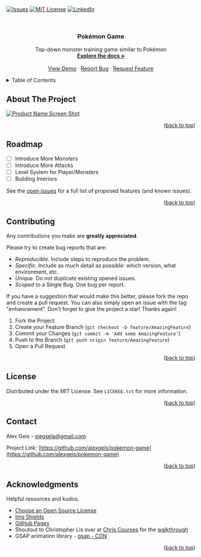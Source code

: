 <div id="top"></div>

<!-- PROJECT SHIELDS -->
<!--
*** using markdown "reference style" links for readability.
*** Reference links are enclosed in brackets [ ] instead of parentheses ( ).
*** See the bottom of this document for the declaration of the reference variables
*** https://www.markdownguide.org/basic-syntax/#reference-style-links
-->

<!-- [![Contributors][contributors-shield]][contributors-url]
[![Forks][forks-shield]][forks-url]
[![Stargazers][stars-shield]][stars-url] -->

[![Issues][issues-shield]][issues-url]
[![MIT License][license-shield]][license-url]
[![LinkedIn][linkedin-shield]][linkedin-url]

<!-- PROJECT LOGO -->
<br />
<div align="center">
  <!-- <a href="https://github.com/alexgeis/pokemon-game">
    <img src="images/logo.png" alt="Logo" width="80" height="80">
  </a> -->

<h3 align="center">Pokémon Game</h3>

  <p align="center">
    Top-down monster training game similar to Pokémon
    <br />
    <a href="https://github.com/alexgeis/pokemon-game"><strong>Explore the docs »</strong></a>
    <br />
    <br />
    <a class="deployed_link" href="https://alexgeis.github.io/pokemon-game/">View Demo</a>
    ·
    <a href="https://github.com/alexgeis/pokemon-game/issues">Report Bug</a>
    ·
    <a href="https://github.com/alexgeis/pokemon-game/issues">Request Feature</a>
  </p>
</div>

<!-- TABLE OF CONTENTS -->
<details>
  <summary>Table of Contents</summary>
  <ol>
    <li>
      <a href="#about-the-project">About The Project</a>
      <ul>
        <li><a href="#built-with">Built With</a></li>
      </ul>
    </li>
    <li>
      <a href="#getting-started">Getting Started</a>
      <ul>
        <li><a href="#prerequisites">Prerequisites</a></li>
        <li><a href="#installation">Installation</a></li>
      </ul>
    </li>
    <li><a href="#usage">Usage</a></li>
    <li><a href="#roadmap">Roadmap</a></li>
    <li><a href="#contributing">Contributing</a></li>
    <li><a href="#license">License</a></li>
    <li><a href="#contact">Contact</a></li>
    <li><a href="#acknowledgments">Acknowledgments</a></li>
  </ol>
</details>

<!-- ABOUT THE PROJECT -->

## About The Project

[![Product Name Screen Shot][product-screenshot]](https://alexgeis.github.io/pokemon-game/)

<!-- <a class="https://alexgeis.github.io/pokemon-game/" href="https://example.com">

<p align="center">
<img id="product-screenshot" src="img/readme/pokemon-game-screenshot.png" alt="Product Name Screen Shot"
style="display: block;
    margin-left: auto;
    margin-right: auto;
    width: 60%;"/></p></a> -->

<p align="right">(<a href="#top">back to top</a>)</p>

<!-- ### Built With

- [Webpack](https://webpack.js.org/)
- [React.js](https://reactjs.org/)
- [Bootstrap](https://getbootstrap.com)
- [Node.js](https://nodejs.dev/)
- [Express](https://expressjs.com/)
- [MongoDB](https://www.mongodb.com/)
- [MySQL](https://www.mysql.com/)
- [JQuery](https://jquery.com)

<p align="right">(<a href="#top">back to top</a>)</p> -->

<!-- GETTING STARTED -->

<!-- ## Getting Started

Instructions on setting up your project locally.
To get a local copy up and running follow these simple example steps.

### Prerequisites

This is an example of how to list things you need to use the software and how to install them.

- npm
  ```sh
  npm install npm@latest -g
  ``` -->

<!-- PREREQ EXAMPLE
Packages used in this project: -->
<!-- - npm
- css-loader
- html-loader
- html-webpack-plugin
- style-loader
- webpack
- webpack-cli
- webpack-dev-server
  ```sh
  npm install npm@latest css-loader html-loader html-webpack-plugin style-loader webpack webpack-cli webpack-dev-server -g
  ``` -->

<!-- ### Installation

1. Clone the repo
   ```sh
   git clone https://github.com/alexgeis/pokemon-game.git
   ```
2. Install NPM packages
   ```sh
   npm install
   ```
3. DEVELOPMENT - run "npm start" to spin up the development server
   ```sh
   npm start
   ```
4. PRODUCTION - run "npm build" to bundle the page per the Webpack settings
   ```sh
   npm build
   ``` -->

<!-- API EXAMPLE
1. Get a free API Key at [https://example.com](https://example.com)
2. Clone the repo
   ```sh
   git clone https://github.com/alexgeis/pokemon-game.git
   ```
3. Install NPM packages
   ```sh
   npm install
   ```
4. Enter your API in `config.js`
   ```js
   const API_KEY = "ENTER YOUR API";
   ``` -->

<!-- <p align="right">(<a href="#top">back to top</a>)</p> -->

<!-- USAGE EXAMPLES -->

<!-- ## Usage

Useful examples of how a project can be used. Additional screenshots, code examples, demos, and/or links to more resources.

_For more examples, please refer to the [Documentation](https://example.com)_

<p align="right">(<a href="#top">back to top</a>)</p> -->

<!-- ROADMAP -->

## Roadmap

- [ ] Introduce More Monsters
- [ ] Introduce More Attacks
- [ ] Level System for Player/Monsters
- [ ] Building Interiors

See the [open issues](https://github.com/alexgeis/pokemon-game/issues) for a full list of proposed features (and known issues).

<p align="right">(<a href="#top">back to top</a>)</p>

<!-- CONTRIBUTING -->

## Contributing

Any contributions you make are **greatly appreciated**.

Please try to create bug reports that are:

- _Reproducible_. Include steps to reproduce the problem.
- _Specific_. Include as much detail as possible: which version, what environment, etc.
- _Unique_. Do not duplicate existing opened issues.
- _Scoped_ to a Single Bug. One bug per report.

If you have a suggestion that would make this better, please fork the repo and create a pull request. You can also simply open an issue with the tag "enhancement".
Don't forget to give the project a star! Thanks again!

1. Fork the Project
2. Create your Feature Branch (`git checkout -b feature/AmazingFeature`)
3. Commit your Changes (`git commit -m 'Add some AmazingFeature'`)
4. Push to the Branch (`git push origin feature/AmazingFeature`)
5. Open a Pull Request

<p align="right">(<a href="#top">back to top</a>)</p>

<!-- LICENSE -->

## License

Distributed under the MIT License. See `LICENSE.txt` for more information.

<p align="right">(<a href="#top">back to top</a>)</p>

<!-- CONTACT -->

## Contact

Alex Geis - siegxela@gmail.com

Project Link: [https://github.com/alexgeis/pokemon-game](https://github.com/alexgeis/pokemon-game)

<p align="right">(<a href="#top">back to top</a>)</p>

<!-- ACKNOWLEDGMENTS -->

## Acknowledgments

Helpful resources and kudos.

- [Choose an Open Source License](https://choosealicense.com)
- [Img Shields](https://shields.io)
- [GitHub Pages](https://pages.github.com)
- Shoutout to Christopher Lis over at [Chris Courses](https://github.com/chriscourses) for the [walkthrough](https://www.youtube.com/watch?v=yP5DKzriqXA)
- GSAP animation library - [gsap - CDN](https://cdnjs.com/libraries/gsap)
<!-- - [Font Awesome](https://fontawesome.com)
- [React Icons](https://react-icons.github.io/react-icons/search)
- [Markdown Studio](https://readme.so/editor)
- []()
- []()
- []() -->

<p align="right">(<a href="#top">back to top</a>)</p>

<!-- MARKDOWN LINKS & IMAGES -->
<!-- https://www.markdownguide.org/basic-syntax/#reference-style-links -->

<!-- [contributors-shield]: https://img.shields.io/github/contributors/alexgeis/pokemon-game.svg?style=for-the-badge
[contributors-url]: https://github.com/alexgeis/pokemon-game/graphs/contributors
[forks-shield]: https://img.shields.io/github/forks/alexgeis/pokemon-game.svg?style=for-the-badge
[forks-url]: https://github.com/alexgeis/pokemon-game/network/members
[stars-shield]: https://img.shields.io/github/stars/alexgeis/pokemon-game.svg?style=for-the-badge
[stars-url]: https://github.com/alexgeis/pokemon-game/stargazers -->

[issues-shield]: https://img.shields.io/github/issues/alexgeis/pokemon-game.svg?style=for-the-badge
[issues-url]: https://github.com/alexgeis/pokemon-game/issues
[license-shield]: https://img.shields.io/github/license/alexgeis/pokemon-game.svg?style=for-the-badge
[license-url]: https://github.com/alexgeis/pokemon-game/blob/master/LICENSE.txt
[linkedin-shield]: https://img.shields.io/badge/-LinkedIn-black.svg?style=for-the-badge&logo=linkedin&colorB=555
[linkedin-url]: https://linkedin.com/in/alexngeis
[product-screenshot]: img/readme/pokemon-game-screenshot.png
